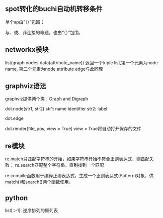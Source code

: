 ## spot转化的buchi自动机转移条件

单个ap由“（）”包围；

与、或、非连接的命题，也由“（）”包围。

## networkx模块
list(graph.nodes.data(attribute_name))  返回一个tuple list,第一个元素为node name, 第二个元素为node attribute
edge与此同理

## graphviz语法

graphviz提供两个类：Graph and Digraph

dot.node(str1, str2)
str1: name identifier
str2: label

dot.edge

dot.render(file_pos, view = True)
view = True将自动打开保存的文件


## re模块
re.match只匹配字符串的开始，如果字符串开始不符合正则表达式，则匹配失败；
re.search匹配整个字符串，直到找到一个匹配

re.compile函数用于编译正则表达式，生成一个正则表达式(Pattern)对象，供match()和search()两个函数使用。

## python
list[::-1]: 逆序排列的原列表